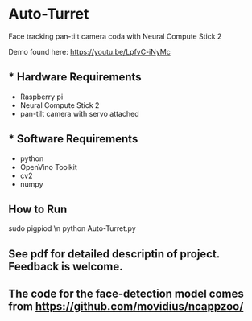 # Auto-Turret
Face tracking pan-tilt camera coda with Neural Compute Stick 2

Demo found here: https://youtu.be/LpfvC-iNyMc
## * Hardware Requirements
+ Raspberry pi
+ Neural Compute Stick 2
+ pan-tilt camera with servo attached

## * Software Requirements
+ python
+ OpenVino Toolkit
+ cv2
+ numpy

## How to Run
sudo pigpiod \n
python Auto-Turret.py

## See pdf for detailed descriptin of project. Feedback is welcome.

## The code for the face-detection model comes from https://github.com/movidius/ncappzoo/ 
